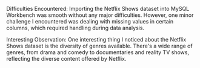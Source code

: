 Difficulties Encountered:
Importing the Netflix Shows dataset into MySQL Workbench was smooth without any major difficulties. However, one minor challenge I encountered was dealing with missing values in certain columns, which required handling during data analysis.

Interesting Observation:
One interesting thing I noticed about the Netflix Shows dataset is the diversity of genres available. There's a wide range of genres, from drama and comedy to documentaries and reality TV shows, reflecting the diverse content offered by Netflix.

